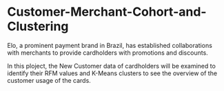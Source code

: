 # Customer-Merchant-Cohort-and-Clustering
Elo, a prominent payment brand in Brazil, has established collaborations with merchants to provide cardholders with promotions and discounts.

In this ploject, the New Customer data of cardholders will be examined to identify their RFM values and K-Means clusters to see the overview of the customer usage of the cards.


